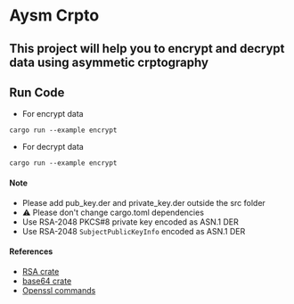 # Aysm Crpto
## This project will help you to encrypt and decrypt data using asymmetic crptography

## Run Code
- For encrypt data
```
cargo run --example encrypt
```
- For decrypt data
```
cargo run --example encrypt
```
#### Note
- Please add pub_key.der and private_key.der outside the src folder
- ⚠️ Please don't change cargo.toml dependencies
- Use RSA-2048 PKCS#8 private key encoded as ASN.1 DER
- Use RSA-2048 `SubjectPublicKeyInfo` encoded as ASN.1 DER
#### References 
- [RSA crate](https://crates.io/crates/rsa)
- [base64 crate](https://crates.io/crates/base64)
- [Openssl commands](https://www.openssl.org/docs/man3.0/man1/)

